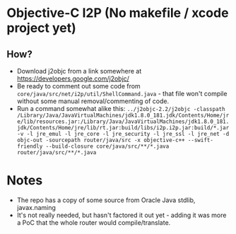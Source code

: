 # Objective-C I2P (No makefile / xcode project yet)

## How?

* Download j2objc from a link somewhere at https://developers.google.com/j2objc/
* Be ready to comment out some code from `core/java/src/net/i2p/util/ShellCommand.java` - that file won't compile without some manual removal/commenting of code.
* Run a command somewhat alike this: `../j2objc-2.2/j2objc -classpath /Library/Java/JavaVirtualMachines/jdk1.8.0_181.jdk/Contents/Home/jre/lib/resources.jar:/Library/Java/JavaVirtualMachines/jdk1.8.0_181.jdk/Contents/Home/jre/lib/rt.jar:build/libs/i2p.i2p.jar:build/*.jar -v -l jre_emul -l jre_core -l jre_security -l jre_ssl -l jre_net -d objc-out -sourcepath router/java/src -x objective-c++ --swift-friendly --build-closure core/java/src/**/*.java router/java/src/**/*.java`

# Notes

* The repo has a copy of some source from Oracle Java stdlib, javax.naming
* It's not really needed, but hasn't factored it out yet - adding it was more a PoC that the whole router would compile/translate.



